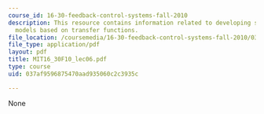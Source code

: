 ```yaml
---
course_id: 16-30-feedback-control-systems-fall-2010
description: This resource contains information related to developing state-space
  models based on transfer functions.
file_location: /coursemedia/16-30-feedback-control-systems-fall-2010/037af9596875470aad935060c2c3935c_MIT16_30F10_lec06.pdf
file_type: application/pdf
layout: pdf
title: MIT16_30F10_lec06.pdf
type: course
uid: 037af9596875470aad935060c2c3935c

---
```

None